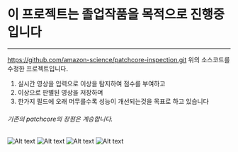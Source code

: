 # 이 프로젝트는 졸업작품을 목적으로 진행중입니다
-------------------------------
https://github.com/amazon-science/patchcore-inspection.git    위의 소스코드를 수정한 프로젝트입니다.

1. 실시간 영상을 입력으로 이상을 탐지하여 점수를 부여하고
2. 이상으로 판별된 영상을 저장하며
3. 한가지 필드에 오래 머무를수록 성능이 개선되는것을 목표로 하고 있습니다
###### 기존의 patchcore의 장점은 계승합니다.

![Alt text](realtime_patchcore/img/16.png "Optional title")
![Alt text](realtime_patchcore/img/24.png "Optional title")
![Alt text](realtime_patchcore/img/27.png "Optional title")
![Alt text](realtime_patchcore/img/40.png "Optional title")
